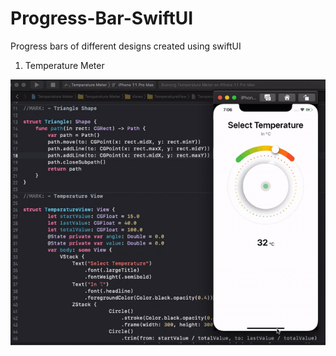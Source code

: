 # Progress-Bar-SwiftUI
Progress bars of different designs created using swiftUI

1. Temperature Meter

![](TemperatureMeter.gif)
